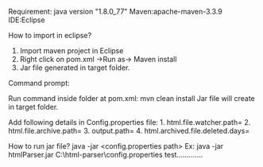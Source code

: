 Requirement:
java version "1.8.0_77"
Maven:apache-maven-3.3.9
IDE:Eclipse

How to import in eclipse?
1.	Import maven project in Eclipse
2.	Right click on pom.xml ->Run as-> Maven install
3.	Jar file generated in target folder.

Command prompt:

Run command inside folder at pom.xml: mvn clean install
Jar file will create in target folder.

Add following details in Config.properties file:
	1. html.file.watcher.path=
	2. html.file.archive.path=
	3. output.path=
	4. html.archived.file.deleted.days=

How to run jar file?
	java -jar <Jar file> <config.properties path>
	Ex: java -jar htmlParser.jar C:\html-parser\config.properties test.............





